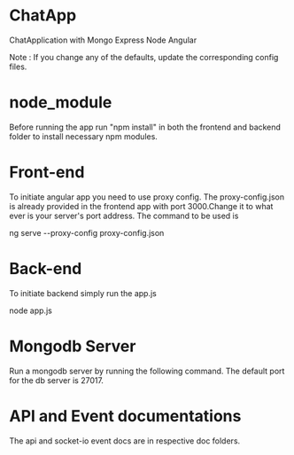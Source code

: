 # ChatApp
ChatApplication with Mongo Express Node Angular  

Note : If you change any of the defaults, update the corresponding config files.

# node_module
Before running the app run "npm install" in both the frontend and backend folder to install necessary npm modules.

# Front-end
To initiate angular app you need to use proxy config. The proxy-config.json is already provided in the frontend app with port 3000.Change it to what ever is your server's port address.
The command to be used is 

ng serve --proxy-config proxy-config.json

# Back-end
To initiate backend simply run the app.js

node app.js

# Mongodb Server
Run a mongodb server by running the following command. The default port for the db server is 27017.


# API and Event documentations
The api and socket-io event docs are in respective doc folders. 
